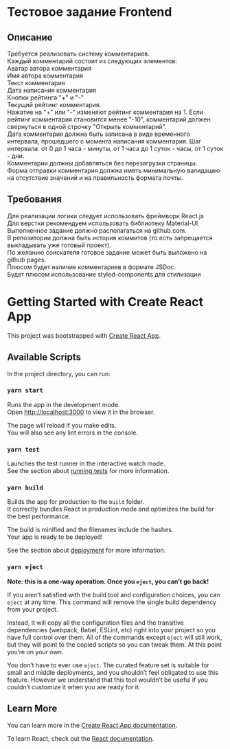 # Тестовое задание Frontend


## Описание

Требуется реализовать систему комментариев.<br>
Каждый комментарий состоит из следующих элементов:<br>
Аватар автора комментария<br>
Имя автора комментария<br>
Текст комментария<br>
Дата написания комментария<br>
Кнопки рейтинга "+" и "-"<br>
Текущий рейтинг комментария.<br>
Нажатие на "+" или "-" изменяют рейтинг комментария на 1. Если рейтинг комментария становится менее "-10", комментарий должен свернуться в одной строчку "Открыть комментарий".<br>
Дата комментария должна быть записана в виде временного интервала, прошедшего с момента написания комментария. Шаг интервала: от 0 до 1 часа - минуты, от 1 часа до 1
суток - часы, от 1 суток - дни.<br>
Комментарии должны добавляться без перезагрузки страницы.<br>
Форма отправки комментария должна иметь минимальную валидацию на отсутствие значений и на правильность формата почты.<br>

## Требования

Для реализации логики следует использовать фреймворк React.js<br>
Для верстки рекомендуем использовать библиотеку Material-UI<br>
Выполненное задание должно располагаться на github.com.<br>
В репозитории должна быть история коммитов (то есть запрещается выкладывать уже готовый проект).<br>
По желанию соискателя готовое задание может быть выложено на github pages.<br>
Плюсом будет наличие комментариев в формате JSDoc.<br>
Будет плюсом использование styled-components для стилизации<br>


# Getting Started with Create React App

This project was bootstrapped with [Create React App](https://github.com/facebook/create-react-app).

## Available Scripts

In the project directory, you can run:

### `yarn start`

Runs the app in the development mode.\
Open [http://localhost:3000](http://localhost:3000) to view it in the browser.

The page will reload if you make edits.\
You will also see any lint errors in the console.

### `yarn test`

Launches the test runner in the interactive watch mode.\
See the section about [running tests](https://facebook.github.io/create-react-app/docs/running-tests) for more information.

### `yarn build`

Builds the app for production to the `build` folder.\
It correctly bundles React in production mode and optimizes the build for the best performance.

The build is minified and the filenames include the hashes.\
Your app is ready to be deployed!

See the section about [deployment](https://facebook.github.io/create-react-app/docs/deployment) for more information.

### `yarn eject`

**Note: this is a one-way operation. Once you `eject`, you can’t go back!**

If you aren’t satisfied with the build tool and configuration choices, you can `eject` at any time. This command will remove the single build dependency from your project.

Instead, it will copy all the configuration files and the transitive dependencies (webpack, Babel, ESLint, etc) right into your project so you have full control over them. All of the commands except `eject` will still work, but they will point to the copied scripts so you can tweak them. At this point you’re on your own.

You don’t have to ever use `eject`. The curated feature set is suitable for small and middle deployments, and you shouldn’t feel obligated to use this feature. However we understand that this tool wouldn’t be useful if you couldn’t customize it when you are ready for it.

## Learn More

You can learn more in the [Create React App documentation](https://facebook.github.io/create-react-app/docs/getting-started).

To learn React, check out the [React documentation](https://reactjs.org/).

